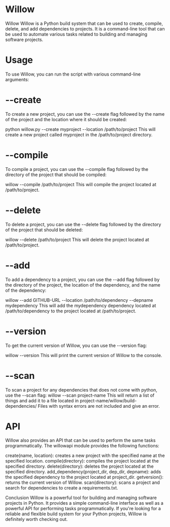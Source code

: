 # Willow

Willow
Willow is a Python build system that can be used to create, compile, delete, and add dependencies to projects. It is a command-line tool that can be used to automate various tasks related to building and managing software projects.

# Usage
To use Willow, you can run the script with various command-line arguments:

# --create
To create a new project, you can use the --create flag followed by the name of the project and the location where it should be created:

python willow.py --create myproject --location /path/to/project
This will create a new project called myproject in the /path/to/project directory.

# --compile
To compile a project, you can use the --compile flag followed by the directory of the project that should be compiled:

willow --compile /path/to/project
This will compile the project located at /path/to/project.

# --delete
To delete a project, you can use the --delete flag followed by the directory of the project that should be deleted:

willow --delete /path/to/project
This will delete the project located at /path/to/project.

# --add
To add a dependency to a project, you can use the --add flag followed by the directory of the project, the location of the dependency, and the name of the dependency:

willow --add GITHUB-URL --location /path/to/dependency --depname mydependency
This will add the mydependency dependency located at /path/to/dependency to the project located at /path/to/project.

# --version
To get the current version of Willow, you can use the --version flag:

willow --version
This will print the current version of Willow to the console.

# --scan
To scan a project for any dependencies that does not come with python, use the --scan flag:
willow --scan project-name
This will return a list of things and add it to a file located in project-name/willow/build-dependencies/
Files with syntax errors are not included and give an error.

# API
Willow also provides an API that can be used to perform the same tasks programmatically. The willowapi module provides the following functions:

create(name, location): creates a new project with the specified name at the specified location.
compile(directory): compiles the project located at the specified directory.
delete(directory): deletes the project located at the specified directory.
add_dependency(project_dir, dep_dir, depname): adds the specified dependency to the project located at project_dir.
getversion(): returns the current version of Willow.
scan(directory): scans a project and search for dependencies to create a requirements.txt.

Conclusion
Willow is a powerful tool for building and managing software projects in Python. It provides a simple command-line interface as well as a powerful API for performing tasks programmatically. If you're looking for a reliable and flexible build system for your Python projects, Willow is definitely worth checking out.
